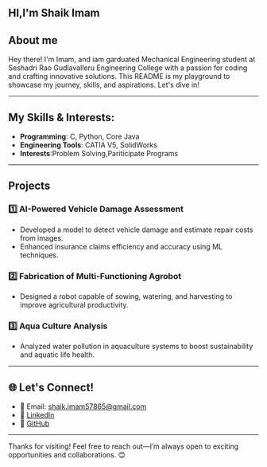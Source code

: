 ## HI,I'm Shaik Imam
## About me 

Hey there! I'm Imam, and iam garduated Mechanical Engineering student at Seshadri Rao Gudlavalleru Engineering College with a passion for coding and crafting innovative solutions. This README is my playground to showcase my journey, skills, and aspirations. Let's dive in!

---

##  My Skills & Interests:
- **Programming**: C, Python, Core Java  
- **Engineering Tools**: CATIA V5, SolidWorks  
- **Interests**:Problem Solving,Pariticipate Programs

---

##  Projects
### 1️⃣ **AI-Powered Vehicle Damage Assessment**
- Developed a model to detect vehicle damage and estimate repair costs from images.
- Enhanced insurance claims efficiency and accuracy using ML techniques.

### 2️⃣ **Fabrication of Multi-Functioning Agrobot**
- Designed a robot capable of sowing, watering, and harvesting to improve agricultural productivity.

### 3️⃣ **Aqua Culture Analysis**
- Analyzed water pollution in aquaculture systems to boost sustainability and aquatic life health.

---

## 🌐 Let's Connect!
- 📧 Email: [shaik.imam57865@gmail.com](mailto:shaik.imam57865@gmail.com)
- 🔗 [LinkedIn](https://www.linkedin.com/in/shaik-imam-958b93267)
- 🐙 [GitHub](https://github.com/shaik-imam)

---

Thanks for visiting! Feel free to reach out—I’m always open to exciting opportunities and collaborations. 😊
